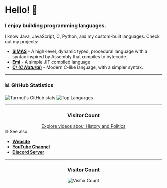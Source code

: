 # Hello! 👋

### I enjoy building programming languages.
I know Java, JavaScript, C, Python, and my custom-built languages. Check out my projects:
- **[SIMAS](https://github.com/turrnut/simas)** - A high-level, dynamic typed, procedural language with a syntax inspired by Assembly that compiles to bytecode.
- **[Emi](https://github.com/turrnut/Emi)** - A simple JIT compiled language 
- **[C♮ (*C Natural*)](https://github.com/turrnut/CNatural/)** - Modern C-like language, with a simpler syntax.

---

### 📊 GitHub Statistics
![Turrnut's GitHub stats](https://github-readme-stats.vercel.app/api?theme=transparent&username=turrnut&show_icons=true&show=reviews,discussions_started,discussions_answered,prs_merged,prs_merged_percentage)
![Top Languages](https://github-readme-stats.vercel.app/api/top-langs/?username=turrnut&layout=compact) 

---

<div align="center">
  <h3>Visitor Count</h3>
<a href="https://www.youtube.com/@turrnut"> Explore videos about History and Politics</a>
</div

### 🌐 See also:
- [**Website**](https://www.turrnut.com)
- [**YouTube Channel**](https://www.youtube.com/@turrnut)
- [**Discord Server**](https://discord.gg/F8mpvVgjNs)

---

<div align="center">
  <h3>Visitor Count</h3>
  <img src="https://profile-counter.glitch.me/turrnut/count.svg" alt="Visitor Count" />
</div>
